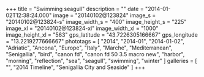 +++
title = "Swimming seagull"
description = ""
date = "2014-01-02T12:38:24.000"
image = "20140102@123824"
image_s = "20140102@123824-s"
image_width_s = "400"
image_height_s = "225"
image_xl = "20140102@123824-xl"
image_width_xl = "1000"
image_height_xl = "563"
gps_latitude = "43.7226305166667"
gps_longitude = "13.2219277666667"
phototags = [ "2014", "2014-01", "2014-01-02", "Adriatic", "Ancona", "Europe", "Italy", "Marche", "Mediterranean", "Senigallia", "bird", "canon fd", "canon fd 50 3.5 macro new", "harbor", "morning", "reflection", "sea", "seagull", "swimming", "winter" ]
galleries = [ "", "2014 Timeline", "Senigallia City and Seaside" ]
+++
